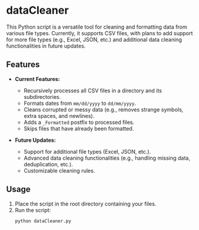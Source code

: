# dataCleaner

This Python script is a versatile tool for cleaning and formatting data from various file types. Currently, it supports CSV files, with plans to add support for more file types (e.g., Excel, JSON, etc.) and additional data cleaning functionalities in future updates.

## Features
- **Current Features:**
  - Recursively processes all CSV files in a directory and its subdirectories.
  - Formats dates from `mm/dd/yyyy` to `dd/mm/yyyy`.
  - Cleans corrupted or messy data (e.g., removes strange symbols, extra spaces, and newlines).
  - Adds a `_Formatted` postfix to processed files.
  - Skips files that have already been formatted.

- **Future Updates:**
  - Support for additional file types (Excel, JSON, etc.).
  - Advanced data cleaning functionalities (e.g., handling missing data, deduplication, etc.).
  - Customizable cleaning rules.

## Usage
1. Place the script in the root directory containing your files.
2. Run the script:
   ```bash
   python dataCleaner.py
